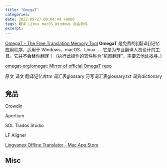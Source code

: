 ```yaml
---
title: "OmegaT"
categories: 
date: 2022-09-27 00:04:44 +0800
tags: 翻译 Linux macOS Windows 自由软件
excerpt: 
---
```


[OmegaT - The Free Translation Memory Tool](https://omegat.org/)
**OmegaT** 是免费的[[翻译]]记忆应用程序，适用于 Windows、macOS、Linux……它是为专业翻译人员设计的工具。它并不会替你翻译！（执行此操作的软件称为“机器翻译”，需要去他处找寻。）

[omegat-org/omegat: Mirror of official OmegaT repo](https://github.com/omegat-org/omegat)


原文
译文
翻译记忆库tm
词汇表glossary
可写词汇表glossary.txt
词典dictionary


## 竞品

Crowdin

Apertium

SDL Trados Studio

LF Aligner

[Lingvanex Offline Translator - Mac App Store](https://apps.apple.com/app/apple-store/id1254982908)



## Misc





